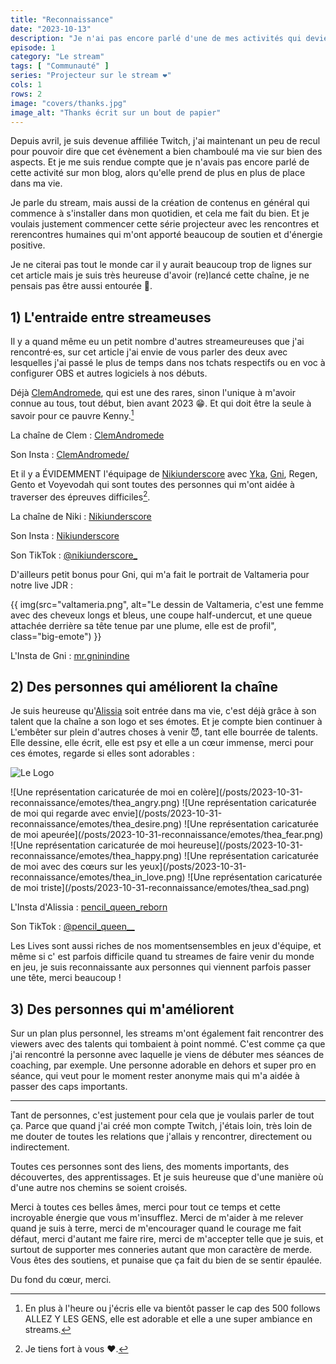 ```yaml
---
title: "Reconnaissance"
date: "2023-10-13"
description: "Je n'ai pas encore parlé d'une de mes activités qui devient importante, le stream et la création de contenus. C'est l'occasion de le faire, et de remercier les personnes qui m'ont aidée à me sentir légitime dans cette activité."
episode: 1
category: "Le stream"
tags: [ "Communauté" ]
series: "Projecteur sur le stream ❤️"
cols: 1
rows: 2
image: "covers/thanks.jpg"
image_alt: "Thanks écrit sur un bout de papier"
---
```


Depuis avril, je suis devenue affiliée Twitch, j'ai maintenant un peu de recul pour pouvoir dire que cet évènement a
bien chamboulé ma vie sur bien des aspects. Et je me suis rendue compte que je n'avais pas encore parlé de cette
activité sur mon blog, alors qu'elle prend de plus en plus de place dans ma vie.

Je parle du stream, mais aussi de la création de contenus en général qui commence à s'installer dans mon quotidien, et
cela me fait du bien. Et je voulais justement commencer cette série projecteur avec les rencontres et rerencontres
humaines qui m'ont apporté beaucoup de soutien et d'énergie positive.

Je ne citerai pas tout le monde car il y aurait beaucoup trop de lignes sur cet article mais je suis très heureuse
d'avoir (re)lancé cette chaîne, je ne pensais pas être aussi entourée 🥰.

## 1) L'entraide entre streameuses

Il y a quand même eu un petit nombre d'autres streameureuses que j'ai rencontré·es, sur cet article j'ai envie de vous
parler des deux avec lesquelles j'ai passé le plus de temps dans nos tchats respectifs ou en voc à configurer OBS et
autres logiciels à nos débuts.

Déjà [ClemAndromede](https://www.twitch.tv/clemandromede), qui est une des rares, sinon l'unique à m'avoir connue au
tous, tout début, bien avant 2023 😁. Et qui doit être la seule à savoir pour ce pauvre Kenny.[^1]

[^1]: En plus à l'heure ou j'écris elle va bientôt passer le cap des 500 follows ALLEZ Y LES GENS, elle est adorable et
elle a une super ambiance en streams.

La chaîne de Clem : [ClemAndromede](https://www.twitch.tv/clemandromede)

Son Insta : [ClemAndromede/](https://www.instagram.com/clemandromede/)

Et il y a ÉVIDEMMENT l'équipage de [Nikiunderscore](https://www.twitch.tv/nikiunderscore)
avec [Yka](https://twitter.com/Yka_TheMoonkey?s=09), [Gni](https://www.instagram.com/mr.gninindine/), Regen, Gento et
Voyevodah qui sont toutes des personnes qui m'ont aidée à traverser des épreuves difficiles[^2].

[^2]: Je tiens fort à vous ❤.

La chaîne de Niki : [Nikiunderscore](https://www.twitch.tv/nikiunderscore)

Son Insta : [Nikiunderscore](https://www.instagram.com/nikiunderscore/?hl=fr)

Son TikTok : [@nikiunderscore_](https://www.tiktok.com/@nikiunderscore_)

D'ailleurs petit bonus pour Gni, qui m'a fait le portrait de Valtameria pour notre live JDR :

{{ img(src="valtameria.png", alt="Le dessin de Valtameria, c'est une femme avec des cheveux longs et bleus, une coupe
half-undercut, et une queue attachée derrière sa tête tenue par une plume, elle est de profil", class="big-emote") }}

L'Insta de Gni : [mr.gninindine](https://www.instagram.com/mr.gninindine/)

## 2) Des personnes qui améliorent la chaîne

Je suis heureuse qu'[Alissia](https://www.instagram.com/pencil_queen_reborn/) soit entrée dans ma vie, c'est déjà grâce
à son talent que la chaîne a son logo et ses émotes. Et je compte bien continuer à L'embêter sur plein d'autres choses à
venir 😈, tant elle bourrée de talents. Elle dessine, elle écrit, elle est psy et elle a un cœur immense, merci pour ces
émotes, regarde si elles sont adorables :

![Le Logo](/posts/2023-10-31-reconnaissance/thea.png)

<div class="flex flex-wrap">
![Une représentation caricaturée de moi en colère](/posts/2023-10-31-reconnaissance/emotes/thea_angry.png)
![Une représentation caricaturée de moi qui regarde avec envie](/posts/2023-10-31-reconnaissance/emotes/thea_desire.png)
![Une représentation caricaturée de moi apeurée](/posts/2023-10-31-reconnaissance/emotes/thea_fear.png)
![Une représentation caricaturée de moi heureuse](/posts/2023-10-31-reconnaissance/emotes/thea_happy.png)
![Une représentation caricaturée de moi avec des cœurs sur les yeux](/posts/2023-10-31-reconnaissance/emotes/thea_in_love.png)
![Une représentation caricaturée de moi triste](/posts/2023-10-31-reconnaissance/emotes/thea_sad.png)
</div>

L'Insta d'Alissia : [pencil_queen_reborn](https://www.instagram.com/pencil_queen_reborn/)

Son TikTok : [@pencil_queen__](https://www.tiktok.com/@pencil_queen__?_t=8gyYgboVsLg&_r=1)

Les Lives sont aussi riches de nos momentsensembles en jeux d'équipe, et même si c' est parfois difficile quand tu
streames de faire venir du monde en jeu, je suis reconnaissante aux personnes qui viennent parfois passer une tête,
merci beaucoup !

## 3) Des personnes qui m'améliorent

Sur un plan plus personnel, les streams m'ont également fait rencontrer des viewers avec des talents qui tombaient à
point nommé. C'est comme ça que j'ai rencontré la personne avec laquelle je viens de débuter mes séances de coaching,
par exemple. Une personne adorable en dehors et super pro en séance, qui veut pour le moment rester anonyme mais qui m'a
aidée à passer des caps importants.

---

Tant de personnes, c'est justement pour cela que je voulais parler de tout ça. Parce que quand j'ai créé mon compte
Twitch, j'étais loin, très loin de me douter de toutes les relations que j'allais y rencontrer, directement ou
indirectement.

Toutes ces personnes sont des liens, des moments importants, des découvertes, des apprentissages. Et je suis heureuse
que d'une manière où d'une autre nos chemins se soient croisés.

Merci à toutes ces belles âmes, merci pour tout ce temps et cette incroyable énergie que vous m'insufflez. Merci de
m'aider à me relever quand je suis à terre, merci de m'encourager quand le courage me fait défaut, merci d'autant me
faire rire, merci de m'accepter telle que je suis, et surtout de supporter mes conneries autant que mon caractère de
merde. Vous êtes des soutiens, et punaise que ça fait du bien de se sentir épaulée.

Du fond du cœur, merci.

